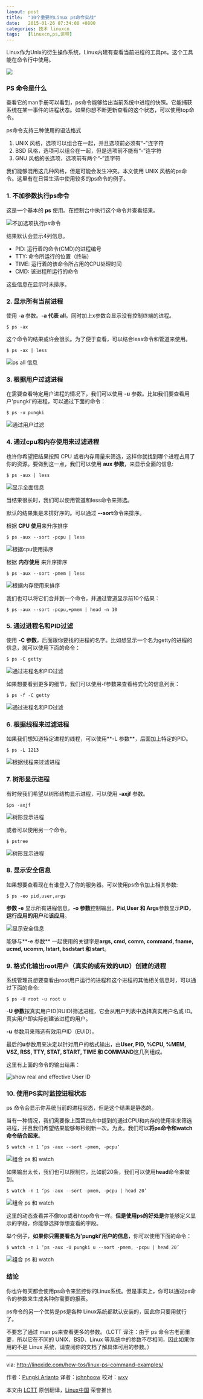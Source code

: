 ```yaml
---
layout: post
title:	"10个重要的Linux ps命令实战"
date:	2015-01-26 07:34:00 +0800 
categories:	技术 linuxcn 
tags:	[linuxcn,ps,进程]
---
```



Linux作为Unix的衍生操作系统，Linux内建有查看当前进程的工具ps。这个工具能在命令行中使用。


![](/Asserts/Images//attachment/album/201501/25/233930c0ze2crfeqxeexwu.jpg)


### PS 命令是什么


查看它的man手册可以看到，ps命令能够给出当前系统中进程的快照。它能捕获系统在某一事件的进程状态。如果你想不断更新查看的这个状态，可以使用top命令。


ps命令支持三种使用的语法格式


1. UNIX 风格，选项可以组合在一起，并且选项前必须有“-”连字符
2. BSD 风格，选项可以组合在一起，但是选项前不能有“-”连字符
3. GNU 风格的长选项，选项前有两个“-”连字符


我们能够混用这几种风格，但是可能会发生冲突。本文使用 UNIX 风格的ps命令。这里有在日常生活中使用较多的ps命令的例子。


### 1. 不加参数执行ps命令


这是一个基本的 **ps** 使用。在控制台中执行这个命令并查看结果。


![不加选项执行ps命令](/Asserts/Images//attachment/album/201501/25/233938qmgppp33dwzi7yzf.png)


结果默认会显示4列信息。


* PID: 运行着的命令(CMD)的进程编号
* TTY: 命令所运行的位置（终端）
* TIME: 运行着的该命令所占用的CPU处理时间
* CMD: 该进程所运行的命令


这些信息在显示时未排序。


### 2. 显示所有当前进程


使用 **-a** 参数。**-a 代表 all**。同时加上x参数会显示没有控制终端的进程。



```
$ ps -ax

```

这个命令的结果或许会很长。为了便于查看，可以结合less命令和管道来使用。



```
$ ps -ax | less

```

![ps all 信息](/Asserts/Images//attachment/album/201501/25/233940xel3ufv3k5v2vm4z.png)


### 3. 根据用户过滤进程


在需要查看特定用户进程的情况下，我们可以使用 **-u** 参数。比如我们要查看用户'pungki'的进程，可以通过下面的命令：



```
$ ps -u pungki

```

![通过用户过滤](/Asserts/Images//attachment/album/201501/25/233941kadate1eaq0uq11z.png)


### 4. 通过cpu和内存使用来过滤进程


也许你希望把结果按照 CPU 或者内存用量来筛选，这样你就找到哪个进程占用了你的资源。要做到这一点，我们可以使用 **aux 参数**，来显示全面的信息:



```
$ ps -aux | less

```

![显示全面信息](/Asserts/Images//attachment/album/201501/25/233942v744wacwmj00ww6m.png)


当结果很长时，我们可以使用管道和less命令来筛选。


默认的结果集是未排好序的。可以通过 **--sort**命令来排序。


根据 **CPU 使用**来升序排序



```
$ ps -aux --sort -pcpu | less

```

![根据cpu使用排序](/Asserts/Images//attachment/album/201501/25/233944u3221ih11w94i1e1.png)


根据 **内存使用** 来升序排序



```
$ ps -aux --sort -pmem | less

```

![根据内存使用来排序](/Asserts/Images//attachment/album/201501/25/233945v0ghd4ewbhzzt0f0.png)


我们也可以将它们合并到一个命令，并通过管道显示前10个结果：



```
$ ps -aux --sort -pcpu,+pmem | head -n 10

```

### 5. 通过进程名和PID过滤


使用 **-C 参数**，后面跟你要找的进程的名字。比如想显示一个名为getty的进程的信息，就可以使用下面的命令：



```
$ ps -C getty

```

![通过进程名和PID过滤](/Asserts/Images//attachment/album/201501/25/233946pcw0ckciee14w6wt.png)


如果想要看到更多的细节，我们可以使用-f参数来查看格式化的信息列表：



```
$ ps -f -C getty

```

![通过进程名和PID过滤](/Asserts/Images//attachment/album/201501/25/233947r6g66w1p6ds75d3g.png)


### 6. 根据线程来过滤进程


如果我们想知道特定进程的线程，可以使用**-L 参数**，后面加上特定的PID。



```
$ ps -L 1213

```

![根据线程来过滤进程](/Asserts/Images//attachment/album/201501/25/233948lidpli3t533atlie.png)


### 7. 树形显示进程


有时候我们希望以树形结构显示进程，可以使用 **-axjf** 参数。



```
$ps -axjf

```

![树形显示进程](/Asserts/Images//attachment/album/201501/25/233950h5ws44wshv5sz5xd.png)


或者可以使用另一个命令。



```
$ pstree

```

![树形显示进程](/Asserts/Images//attachment/album/201501/25/233952a3sqm33t5qf5195v.png)


### 8. 显示安全信息


如果想要查看现在有谁登入了你的服务器。可以使用ps命令加上相关参数:



```
$ ps -eo pid,user,args

```

**参数 -e** 显示所有进程信息，**-o 参数**控制输出。**Pid**,**User 和 Args**参数显示**PID，运行应用的用户**和**该应用**。


![显示安全信息](/Asserts/Images//attachment/album/201501/25/233953mo9i92auznn2o425.png)


能够与**-e 参数** 一起使用的关键字是**args, cmd, comm, command, fname, ucmd, ucomm, lstart, bsdstart 和 start**。


### 9. 格式化输出root用户（真实的或有效的UID）创建的进程


系统管理员想要查看由root用户运行的进程和这个进程的其他相关信息时，可以通过下面的命令:



```
$ ps -U root -u root u

```

**-U 参数**按真实用户ID(RUID)筛选进程，它会从用户列表中选择真实用户名或 ID。真实用户即实际创建该进程的用户。


**-u** 参数用来筛选有效用户ID（EUID）。


最后的**u**参数用来决定以针对用户的格式输出，由**User, PID, %CPU, %MEM, VSZ, RSS, TTY, STAT, START, TIME 和 COMMAND**这几列组成。


这里有上面的命令的输出结果：


![show real and effective User ID](/Asserts/Images//attachment/album/201501/25/233954viyztzzw6i976ppl.png)


### 10. 使用PS实时监控进程状态


ps 命令会显示你系统当前的进程状态，但是这个结果是静态的。


当有一种情况，我们需要像上面第四点中提到的通过CPU和内存的使用率来筛选进程，并且我们希望结果能够每秒刷新一次。为此，我们可以**将ps命令和watch命令结合起来**。



```
$ watch -n 1 ‘ps -aux --sort -pmem, -pcpu’

```

![组合 ps 和 watch](/Asserts/Images//attachment/album/201501/25/233956qw67614nnx74q11p.png)


如果输出太长，我们也可以限制它，比如前20条，我们可以使用**head**命令来做到。



```
$ watch -n 1 ‘ps -aux --sort -pmem, -pcpu | head 20’

```

![组合 ps 和 watch](/Asserts/Images//attachment/album/201501/25/233959luqwzx6q7585nl77.png)


这里的动态查看并不像top或者htop命令一样。**但是使用ps的好处是**你能够定义显示的字段，你能够选择你想查看的字段。


举个例子，**如果你只需要看名为'pungki'用户的信息**，你可以使用下面的命令：



```
$ watch -n 1 ‘ps -aux -U pungki u --sort -pmem, -pcpu | head 20’

```

![组合 ps 和 watch](/Asserts/Images//attachment/album/201501/25/234001v8ui2zsif2sg2ww2.png)


### 结论


你也许每天都会使用ps命令来监控你的Linux系统。但是事实上，你可以通过ps命令的参数来生成各种你需要的报表。


ps命令的另一个优势是ps是各种 Linux系统都默认安装的，因此你只要用就行了。


不要忘了通过 man ps来查看更多的参数。（LCTT 译注：由于 ps 命令古老而重要，所以它在不同的 UNIX、BSD、Linux 等系统中的参数不尽相同，因此如果你用的不是 Linux 系统，请查阅你的文档了解具体可用的参数。）




---


via: <http://linoxide.com/how-tos/linux-ps-command-examples/>


作者：[Pungki Arianto](http://linoxide.com/author/pungki/) 译者：[johnhoow](https://github.com/johnhoow) 校对：[wxy](https://github.com/wxy)


本文由 [LCTT](https://github.com/LCTT/TranslateProject) 原创翻译，[Linux中国](http://linux.cn/) 荣誉推出
